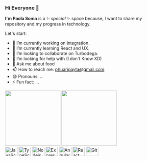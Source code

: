 ### Hi Everyone 👋 

**I'm Paola Sonia** is a ✨ _special_ ✨ space because, I want to share my repository and my progress in technology.

Let's start:

- 🔭 I’m currently working on integration.
- 🌱 I’m currently learning React and UX.
- 👯 I’m looking to collaborate on Turbodega.
- 🤔 I’m looking for help with (I don't Know XD)
- 💬 Ask me about food
- 📫 How to reach me: phuaripayta@gmail.com
- 😄 Pronouns: ...
- ⚡ Fun fact: ...

<div>
    <img height="180em" src="https://github-readme-stats.vercel.app/api?username=PaolaS2992&show_icons=true&theme=buefy">
    <img height="180em" src="https://github-readme-stats.vercel.app/api/top-langs/?username=PaolaS2992&layout=compact&theme=buefy">
</div>

<div style="display: inline-block">
    <img height="30" width="40" alt="JavaScript" src="https://cdn.jsdelivr.net/gh/devicons/devicon/icons/javascript/javascript-original.svg">
    <img height="30" width="40" alt="TypeScript" src="https://cdn.jsdelivr.net/gh/devicons/devicon/icons/typescript/typescript-original.svg">
    <img height="30" width="40" alt="Nodejs" src="https://cdn.jsdelivr.net/gh/devicons/devicon/icons/nodejs/nodejs-original.svg">
    <img height="30" width="40" alt="Express" src="https://cdn.jsdelivr.net/gh/devicons/devicon/icons/express/express-original.svg">
    <img height="30" width="40" alt="Angular" src="https://cdn.jsdelivr.net/gh/devicons/devicon/icons/angularjs/angularjs-plain.svg">
    <img height="30" width="40" alt="React" src="https://cdn.jsdelivr.net/gh/devicons/devicon/icons/react/react-original-wordmark.svg">
    <img height="30" width="40" alt="Git" src="https://cdn.jsdelivr.net/gh/devicons/devicon/icons/git/git-original.svg">
</div>




